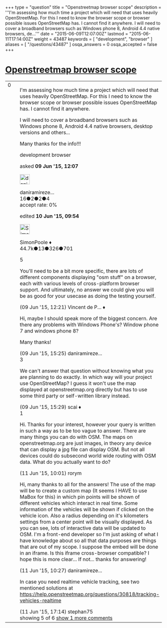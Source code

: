 +++
type = "question"
title = "Openstreetmap browser scope"
description = '''I&#x27;m assessing how much time a project which will need that uses heavily OpenStreetMap. For this I need to know the browser scope or browser possible issues OpenStreetMap has. I cannot find it anywhere. I will need to cover a broadband browsers such as Windows phone 8, Android 4.4 native browsers, de...'''
date = "2015-06-09T12:07:00Z"
lastmod = "2015-06-11T17:14:00Z"
weight = 43487
keywords = [ "development", "browser" ]
aliases = [ "/questions/43487" ]
osqa_answers = 0
osqa_accepted = false
+++

<div class="headNormal">

# [Openstreetmap browser scope](/questions/43487/openstreetmap-browser-scope)

</div>

<div id="main-body">

<div id="askform">

<table id="question-table" style="width:100%;">
<colgroup>
<col style="width: 50%" />
<col style="width: 50%" />
</colgroup>
<tbody>
<tr>
<td style="width: 30px; vertical-align: top"><div class="vote-buttons">
<span id="post-43487-upvote" class="ajax-command post-vote up" rel="nofollow" title="I like this post (click again to cancel)"> </span>
<div id="post-43487-score" class="post-score" title="current number of votes">
0
</div>
<span id="post-43487-downvote" class="ajax-command post-vote down" rel="nofollow" title="I dont like this post (click again to cancel)"> </span> <span id="favorite-mark" class="ajax-command favorite-mark" rel="nofollow" title="mark/unmark this question as favorite (click again to cancel)"> </span>
<div id="favorite-count" class="favorite-count">
&#10;</div>
</div></td>
<td><div id="item-right">
<div class="question-body">
<p>I'm assessing how much time a project which will need that uses heavily OpenStreetMap. For this I need to know the browser scope or browser possible issues OpenStreetMap has. I cannot find it anywhere.</p>
<p>I will need to cover a broadband browsers such as Windows phone 8, Android 4.4 native browsers, desktop versions and others...</p>
<p>Many thanks for the info!!!</p>
</div>
<div id="question-tags" class="tags-container tags">
<span class="post-tag tag-link-development" rel="tag" title="see questions tagged &#39;development&#39;">development</span> <span class="post-tag tag-link-browser" rel="tag" title="see questions tagged &#39;browser&#39;">browser</span>
</div>
<div id="question-controls" class="post-controls">
&#10;</div>
<div class="post-update-info-container">
<div class="post-update-info post-update-info-user">
<p>asked <strong>09 Jun '15, 12:07</strong></p>
<img src="https://secure.gravatar.com/avatar/3fa6ec275980c95ac4e402b4359e7c61?s=32&amp;d=identicon&amp;r=g" class="gravatar" width="32" height="32" alt="daniramirezescudero&#39;s gravatar image" />
<p><span>daniramireze...</span><br />
<span class="score" title="16 reputation points">16</span><span title="2 badges"><span class="badge1">●</span><span class="badgecount">2</span></span><span title="2 badges"><span class="silver">●</span><span class="badgecount">2</span></span><span title="4 badges"><span class="bronze">●</span><span class="badgecount">4</span></span><br />
<span class="accept_rate" title="Rate of the user&#39;s accepted answers">accept rate:</span> <span title="daniramirezescudero has no accepted answers">0%</span></p>
</div>
<div class="post-update-info post-update-info-edited">
<p><span> edited <strong>10 Jun '15, 09:54</strong> </span></p>
<img src="https://secure.gravatar.com/avatar/ad2513d6f8e3d709d576ace900c12fa5?s=32&amp;d=identicon&amp;r=g" class="gravatar" width="32" height="32" alt="SimonPoole&#39;s gravatar image" />
<p><span>SimonPoole ♦</span><br />
<span class="score" title="44667 reputation points"><span>44.7k</span></span><span title="13 badges"><span class="badge1">●</span><span class="badgecount">13</span></span><span title="326 badges"><span class="silver">●</span><span class="badgecount">326</span></span><span title="701 badges"><span class="bronze">●</span><span class="badgecount">701</span></span></p>
</div>
</div>
<div id="comments-container-43487" class="comments-container">
<span id="43488"></span>
<div id="comment-43488" class="comment">
<div id="post-43488-score" class="comment-score">
5
</div>
<div class="comment-text">
<p>You'll need to be a bit more specific, there are lots of different components displaying "osm stuff" on a browser, each with various levels of cross-platform browser support. And ultimately, no answer we could give you will be as good for your usecase as doing the testing yourself.</p>
</div>
<div id="comment-43488-info" class="comment-info">
<span class="comment-age">(09 Jun '15, 12:21)</span> <span class="comment-user userinfo">Vincent de P... ♦</span>
</div>
</div>
<span id="43490"></span>
<div id="comment-43490" class="comment">
<div id="post-43490-score" class="comment-score">
&#10;</div>
<div class="comment-text">
<p>Hi, maybe I should speak more of the biggest concern. Are there any problems with Windows Phone's? Window phone 7 and windows phone 8?</p>
<p>Many thanks!</p>
</div>
<div id="comment-43490-info" class="comment-info">
<span class="comment-age">(09 Jun '15, 15:25)</span> <span class="comment-user userinfo">daniramireze...</span>
</div>
</div>
<span id="43491"></span>
<div id="comment-43491" class="comment">
<div id="post-43491-score" class="comment-score">
3
</div>
<div class="comment-text">
<p>We can't answer that question without knowing what you are planning to do exactly. In which way will your project use OpenStreetMap? I guess it won't use the map displayed at openstreetmap.org directly but has to use some third party or self-written library instead.</p>
</div>
<div id="comment-43491-info" class="comment-info">
<span class="comment-age">(09 Jun '15, 15:29)</span> <span class="comment-user userinfo">scai ♦</span>
</div>
</div>
<span id="43529"></span>
<div id="comment-43529" class="comment">
<div id="post-43529-score" class="comment-score">
1
</div>
<div class="comment-text">
<p>Hi. Thanks for your interest, however your query is written in such a way as to be too vague to answer. There are many things you can do with OSM. The maps on openstreetmap.org are just images, in theory any device that can display a jpg file can display OSM. But not all devices could do subsecond world wide routing with OSM data. What do you actually want to do?</p>
</div>
<div id="comment-43529-info" class="comment-info">
<span class="comment-age">(11 Jun '15, 10:01)</span> <span class="comment-user userinfo">rorym</span>
</div>
</div>
<span id="43530"></span>
<div id="comment-43530" class="comment">
<div id="post-43530-score" class="comment-score">
&#10;</div>
<div class="comment-text">
<p>Hi, many thanks to all for the answers! The use of the map will be to create a custom map (It seems I HAVE to use MaBox for this) in which pin points will be shown of different vehicles which interact in real time. Some information of the vehicles will be shown if clicked on the vehicle icon. Also a radius depending on it's kilometers settings from a center point will be visually displayed. As you can see, lots of interactive data will be updated to OSM. I'm a front-end developer so I'm just asking of what I have knowledge about so all that data purposes are things that are out of my scope. I suppose the embed will be done in an iframe. Is this iframe cross-browser compatible? I hope this is more clear... If not... thanks for answering!</p>
</div>
<div id="comment-43530-info" class="comment-info">
<span class="comment-age">(11 Jun '15, 10:27)</span> <span class="comment-user userinfo">daniramireze...</span>
</div>
</div>
<span id="43536"></span>
<div id="comment-43536" class="comment not_top_scorer">
<div id="post-43536-score" class="comment-score">
&#10;</div>
<div class="comment-text">
<p>In case you need realtime vehicle tracking, see two mentioned solutions at <a href="/questions/30818/tracking-vehicles-realtime">https://help.openstreetmap.org/questions/30818/tracking-vehicles-realtime</a></p>
</div>
<div id="comment-43536-info" class="comment-info">
<span class="comment-age">(11 Jun '15, 17:14)</span> <span class="comment-user userinfo">stephan75</span>
</div>
</div>
</div>
<div id="comment-tools-43487" class="comment-tools">
<span class="comments-showing"> showing 5 of 6 </span> <a href="#" class="show-all-comments-link">show 1 more comments</a>
</div>
<div class="clear">
&#10;</div>
<div id="comment-43487-form-container" class="comment-form-container">
&#10;</div>
<div class="clear">
&#10;</div>
</div></td>
</tr>
</tbody>
</table>

</div>

</div>

